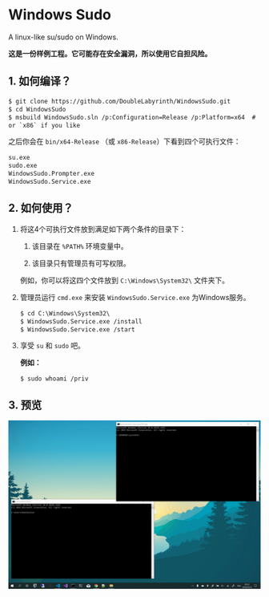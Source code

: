 # Windows Sudo

A linux-like su/sudo on Windows. 

__这是一份样例工程。它可能存在安全漏洞，所以使用它自担风险。__

## 1. 如何编译？

```console
$ git clone https://github.com/DoubleLabyrinth/WindowsSudo.git
$ cd WindowsSudo
$ msbuild WindowsSudo.sln /p:Configuration=Release /p:Platform=x64  # or `x86` if you like
```

之后你会在 `bin/x64-Release` （或 `x86-Release`）下看到四个可执行文件：

```
su.exe
sudo.exe
WindowsSudo.Prompter.exe
WindowsSudo.Service.exe
```

## 2. 如何使用？

1. 将这4个可执行文件放到满足如下两个条件的目录下：

   1. 该目录在 `%PATH%` 环境变量中。

   2. 该目录只有管理员有可写权限。

   例如，你可以将这四个文件放到 `C:\Windows\System32\` 文件夹下。

2. 管理员运行 `cmd.exe` 来安装 `WindowsSudo.Service.exe` 为Windows服务。

   ```console
   $ cd C:\Windows\System32\
   $ WindowsSudo.Service.exe /install
   $ WindowsSudo.Service.exe /start
   ```

3. 享受 `su` 和 `sudo` 吧。

   __例如：__

   ```console
   $ sudo whoami /priv
   ```

## 3. 预览

![Preview.gif](doc/Preview.gif)

